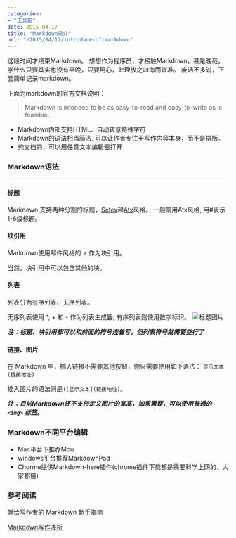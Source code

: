 ```yaml
---
categories:
- "工具箱"
date: 2015-04-17
title: "Markdown简介"
url: "/2015/04/17/introduce-of-markdown"
---
```


这段时间才结束Markdown。
想想作为程序员，才接触Markdown，甚是晚哉。
学什么只要其实也没有早晚，只要用心，此理放之四海而皆准。
废话不多说，下面简单记录markdown。

<!--more-->

下面为markdown的官方文档说明：

>Markdown is intended to be as easy-to-read and easy-to-write as is feasible.

* Markdown内部支持HTML、自动转意特殊字符
* Markdown的语法相当简洁, 可以让作者专注于写作内容本身，而不是排版。
* 纯文档的，可以用任意文本编辑器打开

### Markdown语法
--------------
#### 标题
Markdown 支持两种分割的标题，[Setex](http://docutils.sourceforge.net/mirror/setext.html)和[Atx](http://www.aaronsw.com/2002/atx/)风格。
一般常用Atx风格, 用#表示1-6级标题。

#### 块引用
Markdown使用邮件风格的 > 作为块引用。

当然，块引用中可以包含其他的块。
#### 列表
列表分为有序列表、无序列表。

无序列表使用 *, + 和 - 作为列表生成器; 有序列表则使用数字标识。
![标题图片](http://7xt5nc.com1.z0.glb.clouddn.com/pic/2015/2015-04-17-introduce-of-markdown-list.png)

***注：标题、块引用都可以和前面的符号连着写，但列表符号就需要空行了***
#### 链接、图片
在 Markdown 中，插入链接不需要其他按钮，你只需要使用如下语法：
`显示文本(链接地址)`

插入图片的语法则是`![显示文本](链接地址)`。

***注：目前Markdown还不支持定义图片的宽高，如果需要，可以使用普通的 `<img>` 标签。***

### Markdown不同平台编辑

* Mac平台下推荐Mou
* windows平台推荐MarkdownPad
* Chorme提供Markdown-here插件(chrome插件下载都是需要科学上网的，大家都懂)

### 参考阅读

[献给写作者的 Markdown 新手指南](http://www.jianshu.com/p/q81RER)

[Markdown写作浅析](http://www.jianshu.com/p/PpDNMG)


